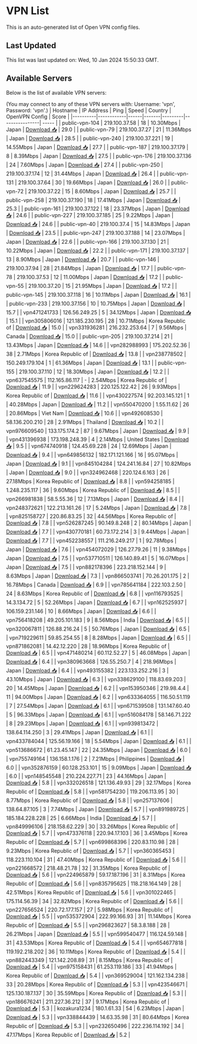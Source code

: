 # VPN List

This is an auto-generated list of Open VPN config files.

## Last Updated

This list was last updated on: Wed, 10 Jan 2024 15:50:33 GMT.

## Available Servers

Below is the list of available VPN servers:

(You may connect to any of these VPN servers with: Username: 'vpn', Password: 'vpn'.)
| Hostname | IP Address | Ping | Speed | Country | OpenVPN Config | Score |
|----------|------------|------|-------|---------|----------------| ----- |
| public-vpn-104 | 219.100.37.58 | 18 | 10.30Mbps | Japan | [Download 📥](./configs/server_0_JP.ovpn) | 29.0 |
| public-vpn-79 | 219.100.37.27 | 21 | 11.36Mbps | Japan | [Download 📥](./configs/server_1_JP.ovpn) | 28.5 |
| public-vpn-240 | 219.100.37.221 | 19 | 14.55Mbps | Japan | [Download 📥](./configs/server_2_JP.ovpn) | 27.7 |
| public-vpn-187 | 219.100.37.179 | 8 | 8.39Mbps | Japan | [Download 📥](./configs/server_3_JP.ovpn) | 27.5 |
| public-vpn-176 | 219.100.37.136 | 24 | 7.60Mbps | Japan | [Download 📥](./configs/server_4_JP.ovpn) | 27.4 |
| public-vpn-250 | 219.100.37.174 | 12 | 31.44Mbps | Japan | [Download 📥](./configs/server_5_JP.ovpn) | 26.4 |
| public-vpn-131 | 219.100.37.64 | 30 | 19.66Mbps | Japan | [Download 📥](./configs/server_6_JP.ovpn) | 26.0 |
| public-vpn-72 | 219.100.37.22 | 15 | 8.60Mbps | Japan | [Download 📥](./configs/server_7_JP.ovpn) | 25.7 |
| public-vpn-258 | 219.100.37.190 | 18 | 17.41Mbps | Japan | [Download 📥](./configs/server_8_JP.ovpn) | 25.3 |
| public-vpn-161 | 219.100.37.122 | 18 | 23.37Mbps | Japan | [Download 📥](./configs/server_9_JP.ovpn) | 24.6 |
| public-vpn-227 | 219.100.37.185 | 25 | 9.22Mbps | Japan | [Download 📥](./configs/server_10_JP.ovpn) | 24.6 |
| public-vpn-40 | 219.100.37.4 | 15 | 14.83Mbps | Japan | [Download 📥](./configs/server_11_JP.ovpn) | 23.5 |
| public-vpn-247 | 219.100.37.188 | 14 | 23.07Mbps | Japan | [Download 📥](./configs/server_12_JP.ovpn) | 22.6 |
| public-vpn-166 | 219.100.37.130 | 21 | 10.22Mbps | Japan | [Download 📥](./configs/server_13_JP.ovpn) | 22.2 |
| public-vpn-171 | 219.100.37.137 | 13 | 8.90Mbps | Japan | [Download 📥](./configs/server_14_JP.ovpn) | 20.7 |
| public-vpn-146 | 219.100.37.94 | 28 | 21.84Mbps | Japan | [Download 📥](./configs/server_15_JP.ovpn) | 17.7 |
| public-vpn-78 | 219.100.37.53 | 12 | 11.00Mbps | Japan | [Download 📥](./configs/server_16_JP.ovpn) | 17.2 |
| public-vpn-55 | 219.100.37.20 | 15 | 21.95Mbps | Japan | [Download 📥](./configs/server_17_JP.ovpn) | 17.2 |
| public-vpn-145 | 219.100.37.118 | 16 | 10.11Mbps | Japan | [Download 📥](./configs/server_18_JP.ovpn) | 16.1 |
| public-vpn-233 | 219.100.37.156 | 10 | 10.75Mbps | Japan | [Download 📥](./configs/server_19_JP.ovpn) | 15.7 |
| vpn471241733 | 126.56.249.25 | 5 | 34.12Mbps | Japan | [Download 📥](./configs/server_20_JP.ovpn) | 15.1 |
| vpn305806016 | 121.185.230.195 | 28 | 10.71Mbps | Korea Republic of | [Download 📥](./configs/server_21_KR.ovpn) | 15.0 |
| vpn331936281 | 216.232.253.64 | 7 | 9.56Mbps | Canada | [Download 📥](./configs/server_22_CA.ovpn) | 15.0 |
| public-vpn-205 | 219.100.37.214 | 21 | 13.43Mbps | Japan | [Download 📥](./configs/server_23_JP.ovpn) | 14.6 |
| vpn282988993 | 175.202.52.36 | 38 | 2.71Mbps | Korea Republic of | [Download 📥](./configs/server_24_KR.ovpn) | 13.8 |
| vpn238778502 | 150.249.179.104 | 1 | 61.36Mbps | Japan | [Download 📥](./configs/server_25_JP.ovpn) | 13.1 |
| public-vpn-155 | 219.100.37.110 | 12 | 18.30Mbps | Japan | [Download 📥](./configs/server_26_JP.ovpn) | 12.2 |
| vpn637545575 | 112.165.86.117 | - | 2.54Mbps | Korea Republic of | [Download 📥](./configs/server_27_KR.ovpn) | 11.9 |
| vpn229624283 | 220.125.122.42 | 26 | 9.93Mbps | Korea Republic of | [Download 📥](./configs/server_28_KR.ovpn) | 11.6 |
| vpn430227574 | 92.203.145.121 | 1 | 40.28Mbps | Japan | [Download 📥](./configs/server_29_JP.ovpn) | 11.2 |
| vpn550470200 | 1.55.11.62 | 26 | 20.86Mbps | Viet Nam | [Download 📥](./configs/server_30_VN.ovpn) | 10.6 |
| vpn492608530 | 58.136.200.210 | 28 | 2.91Mbps | Thailand | [Download 📥](./configs/server_31_TH.ovpn) | 10.2 |
| vpn976609540 | 133.175.174.2 | 87 | 9.67Mbps | Japan | [Download 📥](./configs/server_32_JP.ovpn) | 9.9 |
| vpn431396938 | 173.198.248.39 | 4 | 2.14Mbps | United States | [Download 📥](./configs/server_33_US.ovpn) | 9.5 |
| vpn674740918 | 124.45.69.228 | 24 | 12.69Mbps | Japan | [Download 📥](./configs/server_34_JP.ovpn) | 9.4 |
| vpn649856132 | 182.171.121.166 | 16 | 95.07Mbps | Japan | [Download 📥](./configs/server_35_JP.ovpn) | 9.1 |
| vpn845104284 | 124.241.16.84 | 27 | 10.82Mbps | Japan | [Download 📥](./configs/server_36_JP.ovpn) | 9.0 |
| vpn324962468 | 220.124.6.163 | 26 | 27.18Mbps | Korea Republic of | [Download 📥](./configs/server_37_KR.ovpn) | 8.8 |
| vpn594258185 | 1.248.235.117 | 36 | 9.60Mbps | Korea Republic of | [Download 📥](./configs/server_38_KR.ovpn) | 8.5 |
| vpn266981838 | 58.5.55.36 | 12 | 7.13Mbps | Japan | [Download 📥](./configs/server_39_JP.ovpn) | 8.4 |
| vpn248372621 | 122.213.161.26 | 17 | 5.24Mbps | Japan | [Download 📥](./configs/server_40_JP.ovpn) | 7.8 |
| vpn825158727 | 220.86.83.25 | 32 | 44.56Mbps | Korea Republic of | [Download 📥](./configs/server_41_KR.ovpn) | 7.8 |
| vpn526287245 | 90.149.8.248 | 2 | 80.14Mbps | Japan | [Download 📥](./configs/server_42_JP.ovpn) | 7.7 |
| vpn430770181 | 60.73.172.214 | 3 | 9.44Mbps | Japan | [Download 📥](./configs/server_43_JP.ovpn) | 7.7 |
| vpn452238557 | 111.216.249.217 | 1 | 92.78Mbps | Japan | [Download 📥](./configs/server_44_JP.ovpn) | 7.6 |
| vpn454072029 | 126.27.79.26 | 11 | 9.38Mbps | Japan | [Download 📥](./configs/server_45_JP.ovpn) | 7.5 |
| vpn537710511 | 126.140.89.41 | 5 | 16.07Mbps | Japan | [Download 📥](./configs/server_46_JP.ovpn) | 7.5 |
| vpn882178396 | 223.218.152.144 | 9 | 8.63Mbps | Japan | [Download 📥](./configs/server_47_JP.ovpn) | 7.3 |
| vpn866503741 | 70.26.201.175 | 2 | 16.78Mbps | Canada | [Download 📥](./configs/server_48_CA.ovpn) | 6.9 |
| vpn785641184 | 222.103.2.50 | 24 | 8.63Mbps | Korea Republic of | [Download 📥](./configs/server_49_KR.ovpn) | 6.8 |
| vpn116793525 | 14.3.134.72 | 5 | 52.26Mbps | Japan | [Download 📥](./configs/server_50_JP.ovpn) | 6.7 |
| vpn162525937 | 106.159.231.146 | 10 | 8.66Mbps | Japan | [Download 📥](./configs/server_51_JP.ovpn) | 6.6 |
| vpn756418208 | 49.205.101.183 | 9 | 8.56Mbps | India | [Download 📥](./configs/server_52_IN.ovpn) | 6.5 |
| vpn320067811 | 126.88.216.24 | 5 | 50.76Mbps | Japan | [Download 📥](./configs/server_53_JP.ovpn) | 6.5 |
| vpn719229611 | 59.85.254.55 | 8 | 8.28Mbps | Japan | [Download 📥](./configs/server_54_JP.ovpn) | 6.5 |
| vpn871862081 | 14.42.12.220 | 28 | 18.96Mbps | Korea Republic of | [Download 📥](./configs/server_55_KR.ovpn) | 6.5 |
| vpn471480214 | 60.112.52.27 | 5 | 46.08Mbps | Japan | [Download 📥](./configs/server_56_JP.ovpn) | 6.4 |
| vpn380963668 | 126.55.250.7 | 4 | 218.96Mbps | Japan | [Download 📥](./configs/server_57_JP.ovpn) | 6.4 |
| vpn493155382 | 223.133.252.216 | 3 | 43.10Mbps | Japan | [Download 📥](./configs/server_58_JP.ovpn) | 6.3 |
| vpn338629100 | 118.83.69.203 | 20 | 14.45Mbps | Japan | [Download 📥](./configs/server_59_JP.ovpn) | 6.2 |
| vpn153950346 | 219.98.4.4 | 11 | 94.00Mbps | Japan | [Download 📥](./configs/server_60_JP.ovpn) | 6.2 |
| vpn633364055 | 116.50.51.119 | 7 | 27.54Mbps | Japan | [Download 📥](./configs/server_61_JP.ovpn) | 6.1 |
| vpn671539508 | 131.147.60.40 | 5 | 96.33Mbps | Japan | [Download 📥](./configs/server_62_JP.ovpn) | 6.1 |
| vpn516084178 | 58.146.71.222 | 8 | 29.23Mbps | Japan | [Download 📥](./configs/server_63_JP.ovpn) | 6.1 |
| vpn939813472 | 138.64.114.250 | 3 | 29.41Mbps | Japan | [Download 📥](./configs/server_64_JP.ovpn) | 6.1 |
| vpn433784044 | 125.56.19.166 | 18 | 5.54Mbps | Japan | [Download 📥](./configs/server_65_JP.ovpn) | 6.1 |
| vpn513686672 | 61.23.45.147 | 22 | 24.35Mbps | Japan | [Download 📥](./configs/server_66_JP.ovpn) | 6.0 |
| vpn755749164 | 136.158.1.176 | 2 | 7.21Mbps | Philippines | [Download 📥](./configs/server_67_PH.ovpn) | 6.0 |
| vpn352876159 | 60.128.253.101 | 15 | 9.09Mbps | Japan | [Download 📥](./configs/server_68_JP.ovpn) | 6.0 |
| vpn148545548 | 210.224.227.71 | 23 | 44.16Mbps | Japan | [Download 📥](./configs/server_69_JP.ovpn) | 5.8 |
| vpn332026518 | 121.136.49.93 | 29 | 32.17Mbps | Korea Republic of | [Download 📥](./configs/server_70_KR.ovpn) | 5.8 |
| vpn581754230 | 119.206.113.95 | 30 | 8.77Mbps | Korea Republic of | [Download 📥](./configs/server_71_KR.ovpn) | 5.8 |
| vpn257137606 | 138.64.87.105 | 3 | 7.74Mbps | Japan | [Download 📥](./configs/server_72_JP.ovpn) | 5.7 |
| vpn891989725 | 185.184.228.228 | 25 | 6.66Mbps | India | [Download 📥](./configs/server_73_IN.ovpn) | 5.7 |
| vpn849996106 | 218.158.62.229 | 30 | 33.26Mbps | Korea Republic of | [Download 📥](./configs/server_74_KR.ovpn) | 5.7 |
| vpn473376118 | 220.94.17.103 | 36 | 3.45Mbps | Korea Republic of | [Download 📥](./configs/server_75_KR.ovpn) | 5.7 |
| vpn699868396 | 220.83.110.98 | 28 | 9.23Mbps | Korea Republic of | [Download 📥](./configs/server_76_KR.ovpn) | 5.7 |
| vpn360365453 | 118.223.110.104 | 31 | 47.40Mbps | Korea Republic of | [Download 📥](./configs/server_77_KR.ovpn) | 5.6 |
| vpn221668572 | 218.48.21.78 | 32 | 31.35Mbps | Korea Republic of | [Download 📥](./configs/server_78_KR.ovpn) | 5.6 |
| vpn224965879 | 59.17.187.196 | 31 | 8.31Mbps | Korea Republic of | [Download 📥](./configs/server_79_KR.ovpn) | 5.6 |
| vpn835795625 | 118.218.164.149 | 28 | 42.51Mbps | Korea Republic of | [Download 📥](./configs/server_80_KR.ovpn) | 5.6 |
| vpn301022465 | 175.114.56.39 | 34 | 32.82Mbps | Korea Republic of | [Download 📥](./configs/server_81_KR.ovpn) | 5.6 |
| vpn227656524 | 220.72.177.157 | 27 | 5.98Mbps | Korea Republic of | [Download 📥](./configs/server_82_KR.ovpn) | 5.5 |
| vpn535372904 | 222.99.166.93 | 31 | 11.14Mbps | Korea Republic of | [Download 📥](./configs/server_83_KR.ovpn) | 5.5 |
| vpn296823627 | 58.3.8.188 | 28 | 26.21Mbps | Japan | [Download 📥](./configs/server_84_JP.ovpn) | 5.5 |
| vpn599540477 | 116.124.59.148 | 31 | 43.53Mbps | Korea Republic of | [Download 📥](./configs/server_85_KR.ovpn) | 5.4 |
| vpn654677818 | 119.192.218.202 | 36 | 10.11Mbps | Korea Republic of | [Download 📥](./configs/server_86_KR.ovpn) | 5.4 |
| vpn882443349 | 121.142.208.89 | 31 | 8.15Mbps | Korea Republic of | [Download 📥](./configs/server_87_KR.ovpn) | 5.4 |
| vpn975158431 | 61.253.119.186 | 33 | 41.94Mbps | Korea Republic of | [Download 📥](./configs/server_88_KR.ovpn) | 5.4 |
| vpn369529004 | 121.162.134.238 | 33 | 20.28Mbps | Korea Republic of | [Download 📥](./configs/server_89_KR.ovpn) | 5.3 |
| vpn423546671 | 125.130.187.137 | 30 | 35.59Mbps | Korea Republic of | [Download 📥](./configs/server_90_KR.ovpn) | 5.3 |
| vpn186676241 | 211.227.36.212 | 37 | 9.17Mbps | Korea Republic of | [Download 📥](./configs/server_91_KR.ovpn) | 5.3 |
| kozakura1234 | 180.1.61.33 | 54 | 6.23Mbps | Japan | [Download 📥](./configs/server_92_JP.ovpn) | 5.3 |
| vpn338844439 | 14.63.35.98 | 31 | 80.64Mbps | Korea Republic of | [Download 📥](./configs/server_93_KR.ovpn) | 5.3 |
| vpn232650496 | 222.236.114.192 | 34 | 47.17Mbps | Korea Republic of | [Download 📥](./configs/server_94_KR.ovpn) | 5.2 |
